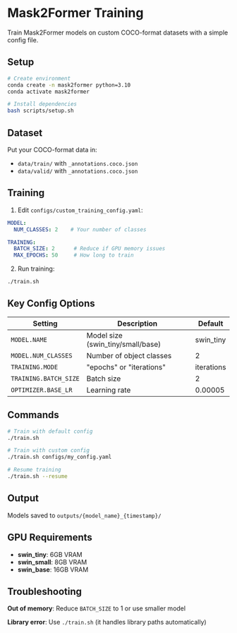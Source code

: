 # Mask2Former Training

Train Mask2Former models on custom COCO-format datasets with a simple config file.

## Setup

```bash
# Create environment
conda create -n mask2former python=3.10
conda activate mask2former

# Install dependencies
bash scripts/setup.sh
```

## Dataset

Put your COCO-format data in:
- `data/train/` with `_annotations.coco.json`
- `data/valid/` with `_annotations.coco.json`

## Training

1. Edit `configs/custom_training_config.yaml`:
```yaml
MODEL:
  NUM_CLASSES: 2    # Your number of classes

TRAINING:
  BATCH_SIZE: 2      # Reduce if GPU memory issues
  MAX_EPOCHS: 50     # How long to train
```

2. Run training:
```bash
./train.sh
```

## Key Config Options

| Setting | Description | Default |
|---------|-------------|---------|
| `MODEL.NAME` | Model size (swin_tiny/small/base) | swin_tiny |
| `MODEL.NUM_CLASSES` | Number of object classes | 2 |
| `TRAINING.MODE` | "epochs" or "iterations" | iterations |
| `TRAINING.BATCH_SIZE` | Batch size | 2 |
| `OPTIMIZER.BASE_LR` | Learning rate | 0.00005 |

## Commands

```bash
# Train with default config
./train.sh

# Train with custom config
./train.sh configs/my_config.yaml

# Resume training
./train.sh --resume
```

## Output

Models saved to `outputs/{model_name}_{timestamp}/`

## GPU Requirements

- **swin_tiny**: 6GB VRAM
- **swin_small**: 8GB VRAM  
- **swin_base**: 16GB VRAM

## Troubleshooting

**Out of memory**: Reduce `BATCH_SIZE` to 1 or use smaller model

**Library error**: Use `./train.sh` (it handles library paths automatically)